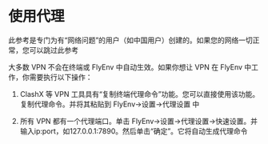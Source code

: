 # 使用代理

此参考是专门为有“网络问题”的用户（如中国用户）创建的。如果您的网络一切正常，您可以跳过此参考

大多数 VPN 不会在终端或 FlyEnv 中自动生效。如果你想让 VPN 在 FlyEnv 中工作，你需要执行以下操作：

1. ClashX 等 VPN 工具具有“复制终端代理命令”功能。您可以直接使用该功能。复制代理命令。并将其粘贴到 FlyEnv->设置->代理设置 中

2. 所有 VPN 都有一个代理端口。单击 FlyEnv->设置->代理设置->快速设置。并输入ip:port，如127.0.0.1:7890。然后单击“确定”。它将自动生成代理命令
